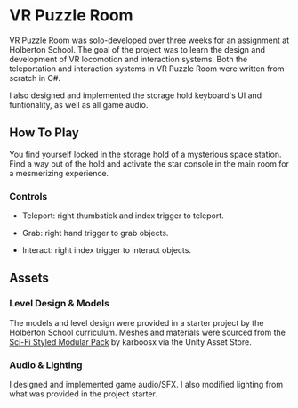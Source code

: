 # VR Puzzle Room

VR Puzzle Room was solo-developed over three weeks for an assignment at Holberton School. The goal of the project was to learn the design and development of VR locomotion and interaction systems. Both the teleportation and interaction systems in VR Puzzle Room were written from scratch in C#.

I also designed and implemented the storage hold keyboard's UI and funtionality, as well as all game audio.

## How To Play

You find yourself locked in the storage hold of a mysterious space station. Find a way out of the hold and activate the star console in the main room for a mesmerizing experience.

### Controls

- Teleport: right thumbstick and index trigger to teleport.

- Grab: right hand trigger to grab objects.

- Interact: right index trigger to interact objects.

## Assets

### Level Design & Models

The models and level design were provided in a starter project by the Holberton School curriculum. Meshes and materials were sourced from the [Sci-Fi Styled Modular Pack](https://assetstore.unity.com/packages/3d/environments/sci-fi/sci-fi-styled-modular-pack-82913) by karboosx via the Unity Asset Store.

### Audio & Lighting

I designed and implemented game audio/SFX. I also modified lighting from what was provided in the project starter.
